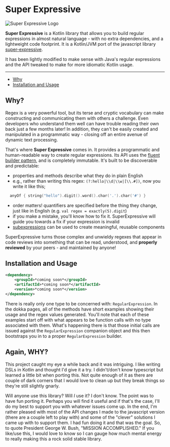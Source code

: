 # Super Expressive

![Super Expressive Logo](./logo.png)

**Super Expressive** is a Kotlin library that allows you to build regular expressions in almost natural language - with no extra 
dependencies, and a lightweight code footprint.  It is a Kotlin/JVM port of the javascript library [super-expressive](https://github.com/francisrstokes/super-expressive#super-expressive).  

It has been lightly modified to make sense with Java's regular expressions and the API tweaked to make for more idiomatic Kotlin usage.

---

- [Why](#Why)
- [Installation and Usage](#Installation-and-Usage)

## Why?

Regex is a very powerful tool, but its terse and cryptic vocabulary can make constructing and communicating them with others a challenge. Even developers who understand them well can have trouble reading their own back just a few months later! In addition, they can't be easily created and manipulated in a programmatic way - closing off an entire avenue of dynamic text processing.

That's where **Super Expressive** comes in. It provides a programmatic and human-readable way to create regular expressions. Its API uses the [fluent builder pattern](https://en.wikipedia.org/wiki/Fluent_interface), and is completely immutable. It's built to be discoverable and predictable:

- properties and methods describe what they do in plain English
- e.g., rather than writing this regex:  `(?:hello|\\d|\\w|[\\.#])`, now you write it like this;
```kotlin
  anyOf { string("hello").digit().word().char('.').char('#') }
```
- order matters! quantifiers are specified before the thing they change, just like in English (e.g. `val regex = exactly(5).digit`)
- if you make a mistake, you'll know how to fix it. SuperExpressive will guide you towards a fix if your expression is invalid
- [subexpressions](#subexpressionexpr-opts) can be used to create meaningful, reusable components

SuperExpressive turns those complex and unwieldy regexes that appear in code reviews into something that can be read, understood, and **properly reviewed** by your peers - and maintained by anyone!

## Installation and Usage

```xml
<dependency>
    <groupId>*coming soon*</groupId>
    <artifactId>*coming soon*</artifactId>
    <version>*coming soon*</version>
</dependency>
```

There is really only one type to be concerned with:  `RegularExpression`.  In the dokka pages, all of the methods have short examples 
showing their usage and the regex values generated.  You'll note that each of these examples start off with what appears to be function 
calls with no type associated with them.  What's happening there is that those initial calls are issued against the `RegularExpression` 
companion object and this then bootstraps you in to a proper `RegularExpression` builder. 

## Again, WHY?

This project caught my eye a while back and it was intriguing.  I like writing DSLs in Kotlin and thought I'd give it a try.  I 
didn't/don't know typescript but learned a little bit when porting this.  Not quite enough of it as there are couple of dark corners 
that I would love to clean up but they break things so they're still slightly gnarly.

Will anyone use this library?  Will *I* use it?  I don't know.  The point was to have fun porting it.  Perhaps you will find it useful 
and if that's the case, I'll do my best to support you with whatever issues come up.  In the end, I'm rather pleased with most of the 
API changes I made to the javascript version (there are a couple left to play with) and some of the "clever" solutions I came up with to 
support them.  I had fun doing it and that was the goal.  So, to quote President George W. Bush, "MISSION ACCOMPLISHED."  If you 
like/use this, I would love to know so I can gauge how much mental energy to really making this a rock solid stable library.